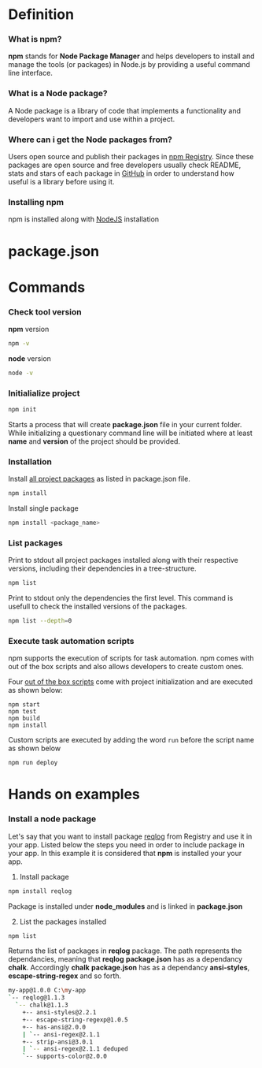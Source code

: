 # Definition

### What is npm?

**npm** stands for **Node Package Manager** and helps developers to install and manage the tools (or packages) in Node.js by providing a useful command line interface.

### What is a Node package?

A Node package is a library of code that implements a functionality and developers want to import and use within a project.

### Where can i get the Node packages from?

Users open source and publish their packages in [npm Registry](https://www.npmjs.com/search). Since these packages are open source and free developers usually check README, stats and stars of each package in [GitHub](https://www.github.com) in order to understand how useful is a library before using it.

### Installing npm

npm is installed along with [NodeJS](https://www.nodejs.com/) installation

# package.json

# Commands

### Check tool version

**npm** version

```sh
npm -v
```

**node** version

```sh
node -v
```

### Initialialize project

```sh
npm init
```
Starts a process that will create **package.json** file in your current folder. While initializing a questionary command line will be initiated where at least **name** and **version** of the project should be provided.

### Installation

Install [all project packages](#example-b) as listed in package.json file.

```sh
npm install
```

Install single package

```sh
npm install <package_name>
```

### List packages

Print to stdout all project packages installed along with their respective versions, including their dependencies in a tree-structure.
```sh
npm list
```

Print to stdout only the dependencies the first level. This command is usefull to check the installed versions of the packages.

```sh
npm list --depth=0
```

### Execute task automation scripts

npm supports the execution of scripts for task automation. npm comes with out of the box scripts and also allows developers to create custom ones.

Four [out of the box scripts](https://docs.npmjs.com/misc/scripts) come with project initialization and are executed as shown below:

```
npm start
npm test
npm build
npm install
```

Custom scripts are executed by adding the word `run` before the script name as shown below

```sh
npm run deploy
```

# Hands on examples

### Install a node package

Let's say that you want to install package [reqlog](https://www.npmjs.com/package/reqlog) from Registry and use it in your app. Listed below the steps you need in order to include package in your app. In this example it is considered that **npm** is installed your your app.

1. Install package

```sh
npm install reqlog
```

Package is installed under **node_modules** and is linked in **package.json**

2. List the packages installed

```sh
npm list
```

Returns the list of packages in **reqlog** package. The path represents the dependancies, meaning that **reqlog** **package.json** has as a dependancy **chalk**. Accordingly **chalk** **package.json** has as a dependancy **ansi-styles**, **escape-string-regex** and so forth.

```sh
my-app@1.0.0 C:\my-app
`-- reqlog@1.1.3
  `-- chalk@1.1.3
	+-- ansi-styles@2.2.1	
	+-- escape-string-regexp@1.0.5
	+-- has-ansi@2.0.0
	| `-- ansi-regex@2.1.1
	+-- strip-ansi@3.0.1
	| `-- ansi-regex@2.1.1 deduped
	`-- supports-color@2.0.0
```
